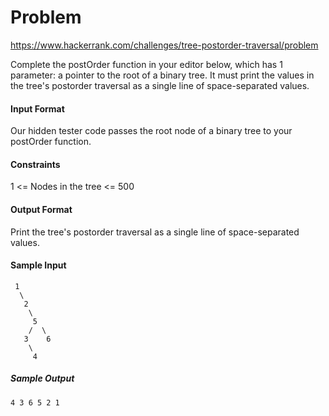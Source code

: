 # Problem

https://www.hackerrank.com/challenges/tree-postorder-traversal/problem

Complete the postOrder function in your editor below, which has 1 parameter: a pointer to the root of a binary tree. It must print the values in the tree's postorder traversal as a single line of space-separated values.

#### Input Format

Our hidden tester code passes the root node of a binary tree to your postOrder function.

#### Constraints

1 <= Nodes in the tree <= 500

#### Output Format

Print the tree's postorder traversal as a single line of space-separated values.

#### Sample Input

     1
      \
       2
        \
         5
        /  \
       3    6
        \
         4

##### Sample Output

    4 3 6 5 2 1 
